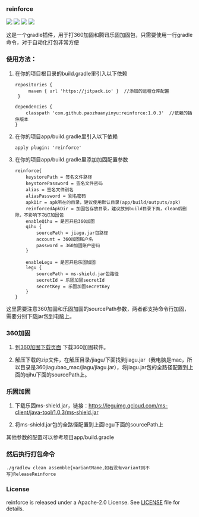 ### reinforce
![](https://img.shields.io/badge/license-Apache--2.0-brightgreen.svg?style=flat)
![](https://img.shields.io/badge/PRs-welcome-brightgreen.svg?style=flat)
![](https://img.shields.io/badge/build-passing-brightgreen.svg?style=flat)
![](https://img.shields.io/badge/release-1.0.3-brightgreen.svg?style=flat)

  这是一个gradle插件，用于打360加固和腾讯乐固加固包，只需要使用一行gradle命令，对于自动化打包非常方便


###  使用方法：

1. 在你的项目根目录的build.gradle里引入以下依赖

   ```
   repositories {
        maven { url 'https://jitpack.io' }  //添加的远程仓库配置
    }
   
   dependencies {     
       classpath 'com.github.paozhuanyinyu:reinforce:1.0.3'  //依赖的插件版本
   }
   ```



2. 在你的项目app/build.gradle里引入以下依赖

   `apply plugin: 'reinforce'`

3. 在你的项目app/build.gradle里添加加固配置参数

   ```
   reinforce{
       keystorePath = 签名文件路径
       keystorePassword = 签名文件密码
       alias = 签名文件别名
       aliasPassword = 别名密码
       apkDir = apk所在的目录，建议使用默认目录(app/build/outputs/apk)
       reinforcedApkDir = 加固包存放目录，建议放到build目录下面，clean后删除，不影响下次打加固包
       enableQihu = 是否开启360加固
       qihu {
           sourcePath = jiagu.jar包路径
           account = 360加固账户名
           password = 360加固账户密码
       }
   
       enableLegu = 是否开启乐固加固
       legu {
           sourcePath = ms-shield.jar包路径
           secretId = 乐固加固secretId
           secretKey = 乐固加固secretKey
       }
   }
   ```

​      这里需要注意360加固和乐固加固的sourcePath参数，两者都支持命令行加固，需要分别下载jar包到电脑上。

### 360加固

1. 到[360加固下载页面](https://jiagu.360.cn/#/global/download) 下载360加固软件。

2. 解压下载的zip文件，在解压目录/jiagu/下面找到jiagu.jar（我电脑是mac，所以目录是360jiagubao_mac/jiagu/jiagu.jar），将jiagu.jar包的全路径配置到上面的qihu下面的sourcePath上。

### 乐固加固

1. 下载乐固ms-shield.jar，链接：https://leguimg.qcloud.com/ms-client/java-tool/1.0.3/ms-shield.jar

2. 将ms-shield.jar包的全路径配置到上面legu下面的sourcePath上



其他参数的配置可以参考项目app/build.gradle



### 然后执行打包命令

`./gradlew clean assemble{variantName,如若没有variant则不写}ReleaseReinforce`


### License

reinforce is released under a Apache-2.0 License. See [LICENSE](LICENSE) file for details.
